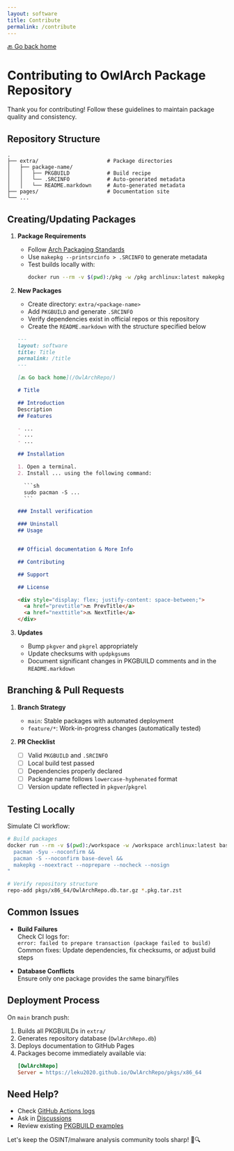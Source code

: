 ```yaml
---
layout: software
title: Contribute
permalink: /contribute
---
```


[🔙 Go back home](/OwlArchRepo/)

# Contributing to OwlArch Package Repository

Thank you for contributing! Follow these guidelines to maintain package quality and consistency.

## Repository Structure

```
.
├── extra/                      # Package directories
│   ├── package-name/
│   │   ├── PKGBUILD            # Build recipe
│   │   └── .SRCINFO            # Auto-generated metadata
│   │   └── README.markdown     # Auto-generated metadata
├── pages/                      # Documentation site
└── ...
```

## Creating/Updating Packages

1. **Package Requirements**  
   - Follow [Arch Packaging Standards](https://wiki.archlinux.org/title/Arch_package_guidelines)
   - Use `makepkg --printsrcinfo > .SRCINFO` to generate metadata
   - Test builds locally with:  
     ```bash
     docker run --rm -v $(pwd):/pkg -w /pkg archlinux:latest makepkg -si --noconfirm
     ```

2. **New Packages**  
   - Create directory: `extra/<package-name>`
   - Add `PKGBUILD` and generate `.SRCINFO`
   - Verify dependencies exist in official repos or this repository
   - Create the `README.markdown` with the structure specified below

    ````markdown
    ---
    layout: software
    title: Title
    permalink: /title
    ---

    [🔙 Go back home](/OwlArchRepo/)

    # Title

    ## Introduction
    Description
    ## Features

    - ...
    - ...
    - ...

    ## Installation

    1. Open a terminal.
    2. Install ... using the following command:

      ```sh
      sudo pacman -S ...
      ```

    ### Install verification

    ### Uninstall
    ## Usage


    ## Official documentation & More Info

    ## Contributing

    ## Support

    ## License

    <div style="display: flex; justify-content: space-between;">
      <a href="prevtitle">🔙 PrevTitle</a>
      <a href="nexttitle">🔜 NextTitle</a>
    </div>
    ````

3. **Updates**  
   - Bump `pkgver` and `pkgrel` appropriately
   - Update checksums with `updpkgsums`
   - Document significant changes in PKGBUILD comments and in the `README.markdown`

## Branching & Pull Requests

1. **Branch Strategy**  
   - `main`: Stable packages with automated deployment
   - `feature/*`: Work-in-progress changes (automatically tested)

2. **PR Checklist**  
   - [ ] Valid `PKGBUILD` and `.SRCINFO`  
   - [ ] Local build test passed  
   - [ ] Dependencies properly declared  
   - [ ] Package name follows `lowercase-hyphenated` format  
   - [ ] Version update reflected in `pkgver`/`pkgrel`

## Testing Locally

Simulate CI workflow:
```bash
# Build packages
docker run --rm -v $(pwd):/workspace -w /workspace archlinux:latest bash -c "
  pacman -Syu --noconfirm && 
  pacman -S --noconfirm base-devel &&
  makepkg --noextract --noprepare --nocheck --nosign
"

# Verify repository structure
repo-add pkgs/x86_64/OwlArchRepo.db.tar.gz *.pkg.tar.zst
```

## Common Issues

- **Build Failures**  
  Check CI logs for:  
  `error: failed to prepare transaction (package failed to build)`  
  Common fixes: Update dependencies, fix checksums, or adjust build steps

- **Database Conflicts**  
  Ensure only one package provides the same binary/files

## Deployment Process

On `main` branch push:
1. Builds all PKGBUILDs in `extra/`
2. Generates repository database (`OwlArchRepo.db`)
3. Deploys documentation to GitHub Pages
4. Packages become immediately available via:  
   ```ini
   [OwlArchRepo]
   Server = https://leku2020.github.io/OwlArchRepo/pkgs/x86_64
   ```

## Need Help?

- Check [GitHub Actions logs](https://github.com/Leku2020/OwlArchRepo/actions)
- Ask in [Discussions](https://github.com/Leku2020/OwlArchRepo/discussions)
- Review existing [PKGBUILD examples](https://github.com/Leku2020/OwlArchRepo/tree/main/extra)

Let's keep the OSINT/malware analysis community tools sharp! 🦉🔍